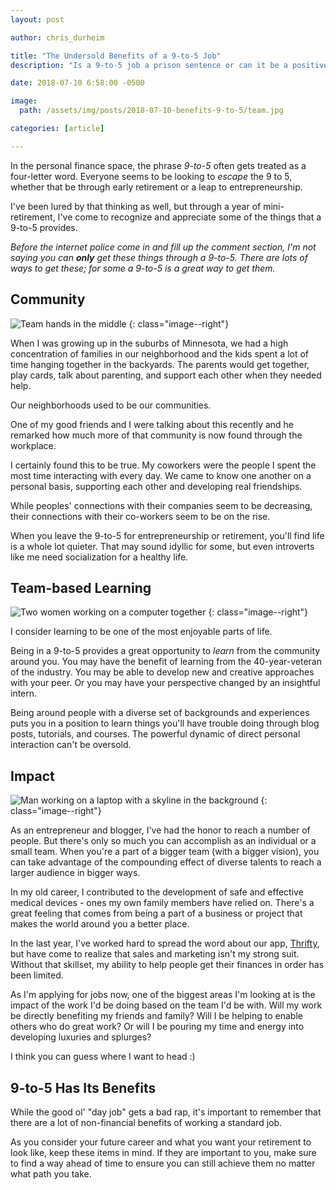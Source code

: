```yaml
---
layout: post

author: chris_durheim

title: "The Undersold Benefits of a 9-to-5 Job"
description: "Is a 9-to-5 job a prison sentence or can it be a positive part of your life?"

date: 2018-07-10 6:58:00 -0500

image:
  path: /assets/img/posts/2018-07-10-benefits-9-to-5/team.jpg

categories: [article]

---
```


In the personal finance space, the phrase _9-to-5_ often gets treated as a four-letter word. Everyone seems to be looking to _escape_ the 9 to 5, whether that be through early retirement or a leap to entrepreneurship.

I've been lured by that thinking as well, but through a year of mini-retirement, I've come to recognize and appreciate some of the things that a 9-to-5 provides.

_Before the internet police come in and fill up the comment section, I'm not saying you can_ ___only___ _get these things through a 9-to-5. There are lots of ways to get these; for some a 9-to-5 is a great way to get them._

## Community

![Team hands in the middle]({{site.url}}/assets/img/posts/2018-07-10-benefits-9-to-5/teamwork.jpg)
{: class="image--right"}

When I was growing up in the suburbs of Minnesota, we had a high concentration of families in our neighborhood and the kids spent a lot of time hanging together in the backyards. The parents would get together, play cards, talk about parenting, and support each other when they needed help.

Our neighborhoods used to be our communities.

One of my good friends and I were talking about this recently and he remarked how much more of that community is now found through the workplace.

I certainly found this to be true. My coworkers were the people I spent the most time interacting with every day. We came to know one another on a personal basis, supporting each other and developing real friendships.

While peoples' connections with their companies seem to be decreasing, their connections with their co-workers seem to be on the rise.

When you leave the 9-to-5 for entrepreneurship or retirement, you'll find life is a whole lot quieter. That may sound idyllic for some, but even introverts like me need socialization for a healthy life.

## Team-based Learning

![Two women working on a computer together]({{site.url}}/assets/img/posts/2018-07-10-benefits-9-to-5/team-learning.jpg)
{: class="image--right"}

I consider learning to be one of the most enjoyable parts of life.

Being in a 9-to-5 provides a great opportunity to _learn_ from the community around you. You may have the benefit of learning from the 40-year-veteran of the industry. You may be able to develop new and creative approaches with your peer. Or you may have your perspective changed by an insightful intern.

Being around people with a diverse set of backgrounds and experiences puts you in a position to learn things you'll have trouble doing through blog posts, tutorials, and courses. The powerful dynamic of direct personal interaction can't be oversold.

## Impact

![Man working on a laptop with a skyline in the background]({{site.url}}/assets/img/posts/2018-07-10-benefits-9-to-5/impact.jpg)
{: class="image--right"}

As an entrepreneur and blogger, I've had the honor to reach a number of people. But there's only so much you can accomplish as an individual or a small team. When you're a part of a bigger team (with a bigger vision), you can take advantage of the compounding effect of diverse talents to reach a larger audience in bigger ways.

In my old career, I contributed to the development of safe and effective medical devices - ones my own family members have relied on. There's a great feeling that comes from being a part of a business or project that makes the world around you a better place.

In the last year, I've worked hard to spread the word about our app, [Thrifty](https://thrifty.keepthrifty.com), but have come to realize that sales and marketing isn't my strong suit. Without that skillset, my ability to help people get their finances in order has been limited.

As I'm applying for jobs now, one of the biggest areas I'm looking at is the impact of the work I'd be doing based on the team I'd be with. Will my work be directly benefiting my friends and family? Will I be helping to enable others who do great work? Or will I be pouring my time and energy into developing luxuries and splurges?

I think you can guess where I want to head :)

## 9-to-5 Has Its Benefits

While the good ol' "day job" gets a bad rap, it's important to remember that there are a lot of non-financial benefits of working a standard job.

As you consider your future career and what you want your retirement to look like, keep these items in mind. If they are important to you, make sure to find a way ahead of time to ensure you can still achieve them no matter what path you take.

